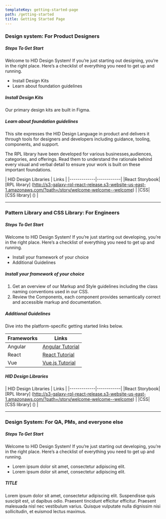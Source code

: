 ```yaml
---
templateKey: getting-started-page
path: /getting-started
title: Getting Started Page
---
```

### Design system: For Product Designers 





##### Steps To Get Start





Welcome to HID Design System! If you’re just starting out designing, you’re in the right place. Here’s a checklist of everything you need to get up and running.

* Install Design Kits
* Learn about foundation guidelines







##### Install Design Kits





Our primary design kits are built in Figma.



##### Learn about foundation guidelines





This site expresses the HID Design Language in product and delivers it through tools for designers and developers including guidance, tooling, components, and support.

T﻿he RPL library have been developed for various businesses,audiences, categories, and offerings. Read them to understand the rationale behind every visual and verbal detail to ensure your work is built on these important foundations. 



|﻿ HID Design Libraries | Links |
|﻿-------------|------------|
|﻿React Storybook| [RPL library] (http://s3-galaxy-rpl-react-release.s3-website-us-east-1.amazonaws.com/?path=/story/welcome-welcome--welcome) |
|﻿CSS| [CSS library] () |





---





### Pattern Library and CSS Library: For Engineers
 

##### Steps To Get Start





Welcome to HID Design System! If you’re just starting out developing, you’re in the right place. Here’s a checklist of everything you need to get up and running.

* Install your framework of your choice
* Additional Guidelines







##### Install your framework of your choice





1. Get an overview of our Markup and Style guidelines including the class naming conventions used in our CSS.
2. Review the Components, each component provides semantically correct and accessible markup and documentation.

##### Additional Guidelines



Dive into the platform-specific getting started links below.




| Frameworks | Links |
| ----------- | ----------- |
| Angular | [Angular Tutorial ](https://angular.io/start) |
| React | [React Tutorial ](https://reactjs.org/docs/getting-started.html) |
| Vue | [Vue.js Tutorial ](https://vuejs.org/guide/introduction.html) |

##### HID Design Libraries

|﻿ HID Design Libraries | Links |
|﻿-------------|------------|
|﻿React Storybook| [RPL library] (http://s3-galaxy-rpl-react-release.s3-website-us-east-1.amazonaws.com/?path=/story/welcome-welcome--welcome) |
|﻿CSS| [CSS library] () |






---





### Design System: For QA, PMs, and everyone else
 




##### Steps To Get Start





Welcome to HID Design System! If you’re just starting out developing, you’re in the right place. Here’s a checklist of everything you need to get up and running.

* Lorem ipsum dolor sit amet, consectetur adipiscing elit.
* Lorem ipsum dolor sit amet, consectetur adipiscing elit.







##### TITLE





Lorem ipsum dolor sit amet, consectetur adipiscing elit. Suspendisse quis suscipit est, ut dapibus odio. Praesent tincidunt efficitur efficitur. Praesent malesuada nisl nec vestibulum varius. Quisque vulputate nulla dignissim nisi sollicitudin, et euismod lectus maximus.